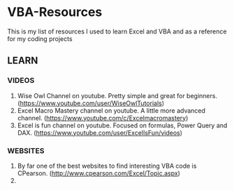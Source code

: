 # VBA-Resources

This is my list of resources I used to learn Excel and VBA and as a reference for my coding projects

## LEARN

### VIDEOS

1. Wise Owl Channel on youtube. Pretty simple and great for beginners.  (https://www.youtube.com/user/WiseOwlTutorials)
2. Excel Macro Mastery channel on youtube. A little more advanced channel. (https://www.youtube.com/c/Excelmacromastery)
3. Excel is fun channel on youtube. Focused on formulas, Power Query and DAX. (https://www.youtube.com/user/ExcelIsFun/videos)

### WEBSITES

1. By far one of the best websites to find interesting VBA code is CPearson. (http://www.cpearson.com/Excel/Topic.aspx)
2.


